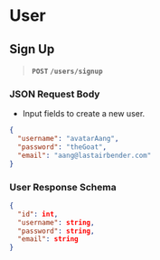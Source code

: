 # User

## Sign Up

> **`POST` `/users/signup`**

### JSON Request Body

- Input fields to create a new user.

```json
{
  "username": "avatarAang",
  "password": "theGoat",
  "email": "aang@lastairbender.com"
}
```

### User Response Schema

```json
{
  "id": int,
  "username": string,
  "password": string,
  "email": string
}
```
